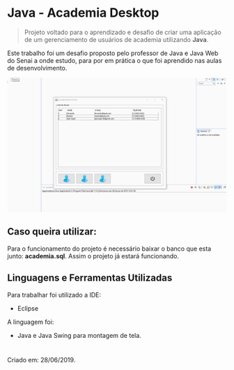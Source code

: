 # Java - Academia Desktop

> Projeto voltado para o aprendizado e desafio de criar uma aplicação de um gerenciamento de usuários de academia utilizando **Java**.

Este trabalho foi um desafio proposto pelo professor de Java e Java Web do Senai a onde estudo, para por em prática o que foi aprendido nas aulas de desenvolvimento.

![](/gif/academia.gif)

## Caso queira utilizar:

Para o funcionamento do projeto é necessário baixar o banco que esta junto: **academia.sql**.
Assim o projeto já estará funcionando.

## Linguagens e Ferramentas Utilizadas

Para trabalhar foi utilizado a IDE:

* Eclipse 

A linguagem foi:

* Java e Java Swing para montagem de tela.

#

Criado em: 28/06/2019.

